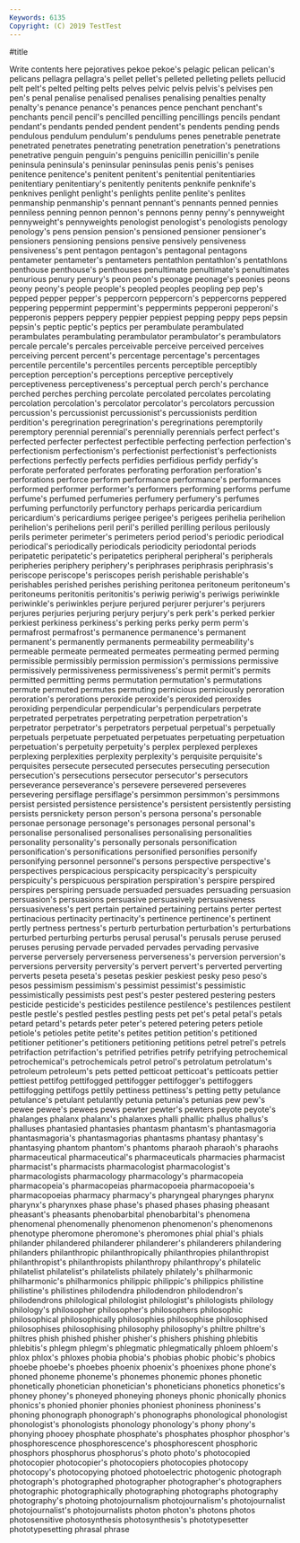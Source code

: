 ```yaml
---
Keywords: 6135
Copyright: (C) 2019 TestTest
---
```


#title

Write contents here
 pejoratives pekoe pekoe's pelagic
pelican pelican's pelicans pellagra pellagra's pellet pellet's pelleted pelleting pellets
pellucid pelt pelt's pelted pelting pelts pelves pelvic pelvis pelvis's
pelvises pen pen's penal penalise penalised penalises penalising penalties penalty
penalty's penance penance's penances pence penchant penchant's penchants pencil pencil's
pencilled pencilling pencillings pencils pendant pendant's pendants pended pendent pendent's
pendents pending pends pendulous pendulum pendulum's pendulums penes penetrable penetrate
penetrated penetrates penetrating penetration penetration's penetrations penetrative penguin penguin's penguins
penicillin penicillin's penile peninsula peninsula's peninsular peninsulas penis penis's penises
penitence penitence's penitent penitent's penitential penitentiaries penitentiary penitentiary's penitently penitents
penknife penknife's penknives penlight penlight's penlights penlite penlite's penlites penmanship
penmanship's pennant pennant's pennants penned pennies penniless penning pennon pennon's
pennons penny penny's pennyweight pennyweight's pennyweights penologist penologist's penologists penology
penology's pens pension pension's pensioned pensioner pensioner's pensioners pensioning pensions
pensive pensively pensiveness pensiveness's pent pentagon pentagon's pentagonal pentagons pentameter
pentameter's pentameters pentathlon pentathlon's pentathlons penthouse penthouse's penthouses penultimate penultimate's
penultimates penurious penury penury's peon peon's peonage peonage's peonies peons
peony peony's people people's peopled peoples peopling pep pep's pepped
pepper pepper's peppercorn peppercorn's peppercorns peppered peppering peppermint peppermint's peppermints
pepperoni pepperoni's pepperonis peppers peppery peppier peppiest pepping peppy peps
pepsin pepsin's peptic peptic's peptics per perambulate perambulated perambulates perambulating
perambulator perambulator's perambulators percale percale's percales perceivable perceive perceived perceives
perceiving percent percent's percentage percentage's percentages percentile percentile's percentiles percents
perceptible perceptibly perception perception's perceptions perceptive perceptively perceptiveness perceptiveness's perceptual
perch perch's perchance perched perches perching percolate percolated percolates percolating
percolation percolation's percolator percolator's percolators percussion percussion's percussionist percussionist's percussionists
perdition perdition's peregrination peregrination's peregrinations peremptorily peremptory perennial perennial's perennially
perennials perfect perfect's perfected perfecter perfectest perfectible perfecting perfection perfection's
perfectionism perfectionism's perfectionist perfectionist's perfectionists perfections perfectly perfects perfidies perfidious
perfidy perfidy's perforate perforated perforates perforating perforation perforation's perforations perforce
perform performance performance's performances performed performer performer's performers performing performs
perfume perfume's perfumed perfumeries perfumery perfumery's perfumes perfuming perfunctorily perfunctory
perhaps pericardia pericardium pericardium's pericardiums perigee perigee's perigees perihelia perihelion
perihelion's perihelions peril peril's perilled perilling perilous perilously perils perimeter
perimeter's perimeters period period's periodic periodical periodical's periodically periodicals periodicity
periodontal periods peripatetic peripatetic's peripatetics peripheral peripheral's peripherals peripheries periphery
periphery's periphrases periphrasis periphrasis's periscope periscope's periscopes perish perishable perishable's
perishables perished perishes perishing peritonea peritoneum peritoneum's peritoneums peritonitis peritonitis's
periwig periwig's periwigs periwinkle periwinkle's periwinkles perjure perjured perjurer perjurer's
perjurers perjures perjuries perjuring perjury perjury's perk perk's perked perkier
perkiest perkiness perkiness's perking perks perky perm perm's permafrost permafrost's
permanence permanence's permanent permanent's permanently permanents permeability permeability's permeable permeate
permeated permeates permeating permed perming permissible permissibly permission permission's permissions
permissive permissively permissiveness permissiveness's permit permit's permits permitted permitting perms
permutation permutation's permutations permute permuted permutes permuting pernicious perniciously peroration
peroration's perorations peroxide peroxide's peroxided peroxides peroxiding perpendicular perpendicular's perpendiculars
perpetrate perpetrated perpetrates perpetrating perpetration perpetration's perpetrator perpetrator's perpetrators perpetual
perpetual's perpetually perpetuals perpetuate perpetuated perpetuates perpetuating perpetuation perpetuation's perpetuity
perpetuity's perplex perplexed perplexes perplexing perplexities perplexity perplexity's perquisite perquisite's
perquisites persecute persecuted persecutes persecuting persecution persecution's persecutions persecutor persecutor's
persecutors perseverance perseverance's persevere persevered perseveres persevering persiflage persiflage's persimmon
persimmon's persimmons persist persisted persistence persistence's persistent persistently persisting persists
persnickety person person's persona persona's personable personae personage personage's personages
personal personal's personalise personalised personalises personalising personalities personality personality's personally
personals personification personification's personifications personified personifies personify personifying personnel personnel's
persons perspective perspective's perspectives perspicacious perspicacity perspicacity's perspicuity perspicuity's perspicuous
perspiration perspiration's perspire perspired perspires perspiring persuade persuaded persuades persuading
persuasion persuasion's persuasions persuasive persuasively persuasiveness persuasiveness's pert pertain pertained
pertaining pertains perter pertest pertinacious pertinacity pertinacity's pertinence pertinence's pertinent
pertly pertness pertness's perturb perturbation perturbation's perturbations perturbed perturbing perturbs
perusal perusal's perusals peruse perused peruses perusing pervade pervaded pervades
pervading pervasive perverse perversely perverseness perverseness's perversion perversion's perversions perversity
perversity's pervert pervert's perverted perverting perverts peseta peseta's pesetas peskier
peskiest pesky peso peso's pesos pessimism pessimism's pessimist pessimist's pessimistic
pessimistically pessimists pest pest's pester pestered pestering pesters pesticide pesticide's
pesticides pestilence pestilence's pestilences pestilent pestle pestle's pestled pestles pestling
pests pet pet's petal petal's petals petard petard's petards peter
peter's petered petering peters petiole petiole's petioles petite petite's petites
petition petition's petitioned petitioner petitioner's petitioners petitioning petitions petrel petrel's
petrels petrifaction petrifaction's petrified petrifies petrify petrifying petrochemical petrochemical's petrochemicals
petrol petrol's petrolatum petrolatum's petroleum petroleum's pets petted petticoat petticoat's
petticoats pettier pettiest pettifog pettifogged pettifogger pettifogger's pettifoggers pettifogging pettifogs
pettily pettiness pettiness's petting petty petulance petulance's petulant petulantly petunia
petunia's petunias pew pew's pewee pewee's pewees pews pewter pewter's
pewters peyote peyote's phalanges phalanx phalanx's phalanxes phalli phallic phallus
phallus's phalluses phantasied phantasies phantasm phantasm's phantasmagoria phantasmagoria's phantasmagorias phantasms
phantasy phantasy's phantasying phantom phantom's phantoms pharaoh pharaoh's pharaohs pharmaceutical
pharmaceutical's pharmaceuticals pharmacies pharmacist pharmacist's pharmacists pharmacologist pharmacologist's pharmacologists pharmacology
pharmacology's pharmacopeia pharmacopeia's pharmacopeias pharmacopoeia pharmacopoeia's pharmacopoeias pharmacy pharmacy's pharyngeal
pharynges pharynx pharynx's pharynxes phase phase's phased phases phasing pheasant
pheasant's pheasants phenobarbital phenobarbital's phenomena phenomenal phenomenally phenomenon phenomenon's phenomenons
phenotype pheromone pheromone's pheromones phial phial's phials philander philandered philanderer
philanderer's philanderers philandering philanders philanthropic philanthropically philanthropies philanthropist philanthropist's philanthropists
philanthropy philanthropy's philatelic philatelist philatelist's philatelists philately philately's philharmonic philharmonic's
philharmonics philippic philippic's philippics philistine philistine's philistines philodendra philodendron philodendron's
philodendrons philological philologist philologist's philologists philology philology's philosopher philosopher's philosophers
philosophic philosophical philosophically philosophies philosophise philosophised philosophises philosophising philosophy philosophy's
philtre philtre's philtres phish phished phisher phisher's phishers phishing phlebitis
phlebitis's phlegm phlegm's phlegmatic phlegmatically phloem phloem's phlox phlox's phloxes
phobia phobia's phobias phobic phobic's phobics phoebe phoebe's phoebes phoenix
phoenix's phoenixes phone phone's phoned phoneme phoneme's phonemes phonemic phones
phonetic phonetically phonetician phonetician's phoneticians phonetics phonetics's phoney phoney's phoneyed
phoneying phoneys phonic phonically phonics phonics's phonied phonier phonies phoniest
phoniness phoniness's phoning phonograph phonograph's phonographs phonological phonologist phonologist's phonologists
phonology phonology's phony phony's phonying phooey phosphate phosphate's phosphates phosphor
phosphor's phosphorescence phosphorescence's phosphorescent phosphoric phosphors phosphorus phosphorus's photo photo's
photocopied photocopier photocopier's photocopiers photocopies photocopy photocopy's photocopying photoed photoelectric
photogenic photograph photograph's photographed photographer photographer's photographers photographic photographically photographing
photographs photography photography's photoing photojournalism photojournalism's photojournalist photojournalist's photojournalists photon
photon's photons photos photosensitive photosynthesis photosynthesis's phototypesetter phototypesetting phrasal phrase
